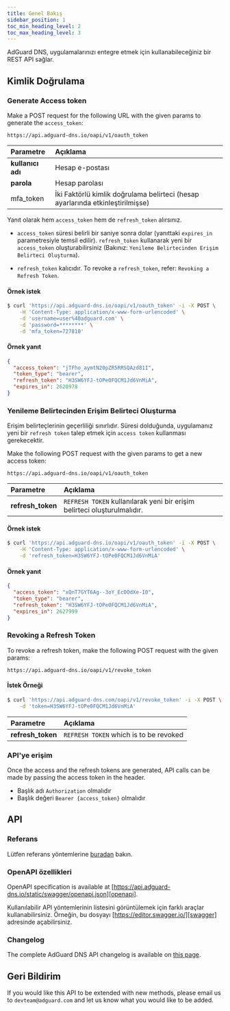 ```yaml
---
title: Genel Bakış
sidebar_position: 1
toc_min_heading_level: 2
toc_max_heading_level: 3
---
```


<!--
    API info is from here:
    https://api.adguard-dns.io/static/api/API.md
-->

AdGuard DNS, uygulamalarınızı entegre etmek için kullanabileceğiniz bir REST API sağlar.

## Kimlik Doğrulama

### Generate Access token

Make a POST request for the following URL with the given params to generate the `access_token`:

`https://api.adguard-dns.io/oapi/v1/oauth_token`

| Parametre         | Açıklama                                                                       |
|:----------------- |:------------------------------------------------------------------------------ |
| **kullanıcı adı** | Hesap e-postası                                                                |
| **parola**        | Hesap parolası                                                                 |
| mfa_token         | İki Faktörlü kimlik doğrulama belirteci (hesap ayarlarında etkinleştirilmişse) |

Yanıt olarak hem `access_token` hem de `refresh_token` alırsınız.

- `access_token` süresi belirli bir saniye sonra dolar (yanıttaki `expires_in` parametresiyle temsil edilir). `refresh_token` kullanarak yeni bir `access_token` oluşturabilirsiniz (Bakınız: `Yenileme Belirtecinden Erişim Belirteci Oluşturma`).

- `refresh_token` kalıcıdır. To revoke a `refresh_token`, refer: `Revoking a Refresh Token`.

#### Örnek istek

```bash
$ curl 'https://api.adguard-dns.io/oapi/v1/oauth_token' -i -X POST \
    -H 'Content-Type: application/x-www-form-urlencoded' \
    -d 'username=user%40adguard.com' \
    -d 'password=********' \
    -d 'mfa_token=727810'
```

#### Örnek yanıt

```json
{
  "access_token": "jTFho_aymtN20pZR5RRSQAzd81I",
  "token_type": "bearer",
  "refresh_token": "H3SW6YFJ-tOPe0FQCM1Jd6VnMiA",
  "expires_in": 2620978
}
```

### Yenileme Belirtecinden Erişim Belirteci Oluşturma

Erişim belirteçlerinin geçerliliği sınırlıdır. Süresi dolduğunda, uygulamanız yeni bir `refresh token` talep etmek için `access token` kullanması gerekecektir.

Make the following POST request with the given params to get a new access token:

`https://api.adguard-dns.io/oapi/v1/oauth_token`

| Parametre         | Açıklama                                                                 |
|:----------------- |:------------------------------------------------------------------------ |
| **refresh_token** | `REFRESH TOKEN` kullanılarak yeni bir erişim belirteci oluşturulmalıdır. |

#### Örnek istek

```bash
$ curl 'https://api.adguard-dns.io/oapi/v1/oauth_token' -i -X POST \
    -H 'Content-Type: application/x-www-form-urlencoded' \
    -d 'refresh_token=H3SW6YFJ-tOPe0FQCM1Jd6VnMiA'
```

#### Örnek yanıt

```json
{
  "access_token": "xQnT7GYT6Ag--3oY_EcOOdXe-I0",
  "token_type": "bearer",
  "refresh_token": "H3SW6YFJ-tOPe0FQCM1Jd6VnMiA",
  "expires_in": 2627999
}
```

### Revoking a Refresh Token

To revoke a refresh token, make the following POST request with the given params:

`https://api.adguard-dns.io/oapi/v1/revoke_token`

#### İstek Örneği

```bash
$ curl 'https://api.adguard-dns.com/oapi/v1/revoke_token' -i -X POST \
    -d 'token=H3SW6YFJ-tOPe0FQCM1Jd6VnMiA'
```

| Parametre         | Açıklama                               |
|:----------------- |:-------------------------------------- |
| **refresh_token** | `REFRESH TOKEN` which is to be revoked |

### API'ye erişim

Once the access and the refresh tokens are generated, API calls can be made by passing the access token in the header.

- Başlık adı `Authorization` olmalıdır
- Başlık değeri `Bearer {access_token}` olmalıdır

## API

### Referans

Lütfen referans yöntemlerine [buradan](reference.md) bakın.

### OpenAPI özellikleri

OpenAPI specification is available at [https://api.adguard-dns.io/static/swagger/openapi.json][openapi].

Kullanılabilir API yöntemlerinin listesini görüntülemek için farklı araçlar kullanabilirsiniz. Örneğin, bu dosyayı [https://editor.swagger.io/][swagger] adresinde açabilirsiniz.

### Changelog

The complete AdGuard DNS API changelog is available on [this page](private-dns/api/changelog.md).

## Geri Bildirim

If you would like this API to be extended with new methods, please email us to `devteam@adguard.com` and let us know what you would like to be added.

[openapi]: https://api.adguard-dns.io/static/swagger/openapi.json
[swagger]: https://editor.swagger.io/
